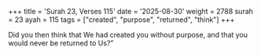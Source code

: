 +++
title = 'Surah 23, Verses 115'
date = '2025-08-30'
weight = 2788
surah = 23
ayah = 115
tags = ["created", "purpose", "returned", "think"]
+++

Did you then think that We had created you without purpose, and that you would never be returned to Us?”
